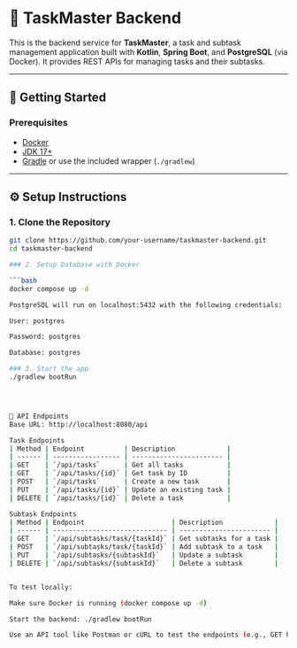# 🧠 TaskMaster Backend

This is the backend service for **TaskMaster**, a task and subtask management application built with **Kotlin**, **Spring Boot**, and **PostgreSQL** (via Docker). It provides REST APIs for managing tasks and their subtasks.

---

## 🚀 Getting Started

### Prerequisites

- [Docker](https://www.docker.com/)
- [JDK 17+](https://adoptopenjdk.net/)
- [Gradle](https://gradle.org/) or use the included wrapper (`./gradlew`)

---

## ⚙️ Setup Instructions

### 1. Clone the Repository

```bash
git clone https://github.com/your-username/taskmaster-backend.git
cd taskmaster-backend

### 2. Setup Database with Docker

```bash
docker compose up -d

PostgreSQL will run on localhost:5432 with the following credentials:

User: postgres

Password: postgres

Database: postgres

### 3. Start the app
./gradlew bootRun




🔌 API Endpoints
Base URL: http://localhost:8080/api

Task Endpoints
| Method | Endpoint          | Description             |
| ------ | ----------------- | ----------------------- |
| GET    | `/api/tasks`      | Get all tasks           |
| GET    | `/api/tasks/{id}` | Get task by ID          |
| POST   | `/api/tasks`      | Create a new task       |
| PUT    | `/api/tasks/{id}` | Update an existing task |
| DELETE | `/api/tasks/{id}` | Delete a task           |

Subtask Endpoints
| Method | Endpoint                      | Description             |
| ------ | ----------------------------- | ----------------------- |
| GET    | `/api/subtasks/task/{taskId}` | Get subtasks for a task |
| POST   | `/api/subtasks/task/{taskId}` | Add subtask to a task   |
| PUT    | `/api/subtasks/{subtaskId}`   | Update a subtask        |
| DELETE | `/api/subtasks/{subtaskId}`   | Delete a subtask        |


To test locally:

Make sure Docker is running (docker compose up -d)

Start the backend: ./gradlew bootRun

Use an API tool like Postman or cURL to test the endpoints (e.g., GET http://localhost:8080/api/tasks)

